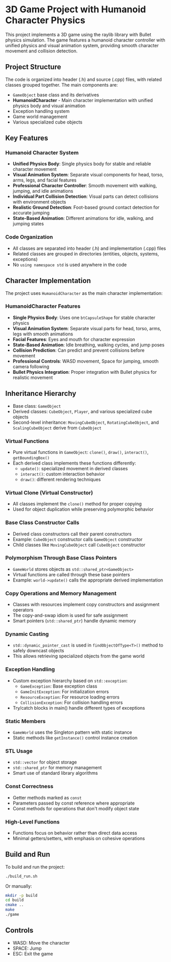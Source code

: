 # 3D Game Project with Humanoid Character Physics

This project implements a 3D game using the raylib library with Bullet physics simulation. The game features a humanoid character controller with unified physics and visual animation system, providing smooth character movement and collision detection.

## Project Structure

The code is organized into header (.h) and source (.cpp) files, with related classes grouped together. The main components are:

- `GameObject` base class and its derivatives
- **HumanoidCharacter** - Main character implementation with unified physics body and visual animation
- Exception handling system
- Game world management
- Various specialized cube objects

## Key Features

### Humanoid Character System
- **Unified Physics Body**: Single physics body for stable and reliable character movement
- **Visual Animation System**: Separate visual components for head, torso, arms, legs, and facial features
- **Professional Character Controller**: Smooth movement with walking, jumping, and idle animations
- **Individual Part Collision Detection**: Visual parts can detect collisions with environment objects
- **Realistic Ground Detection**: Foot-based ground contact detection for accurate jumping
- **State-Based Animation**: Different animations for idle, walking, and jumping states

### Code Organization
- All classes are separated into header (.h) and implementation (.cpp) files
- Related classes are grouped in directories (entities, objects, systems, exceptions)
- No `using namespace std` is used anywhere in the code

## Character Implementation

The project uses `HumanoidCharacter` as the main character implementation:

### HumanoidCharacter Features
- **Single Physics Body**: Uses one `btCapsuleShape` for stable character physics
- **Visual Animation System**: Separate visual parts for head, torso, arms, legs with smooth animations
- **Facial Features**: Eyes and mouth for character expression
- **State-Based Animation**: Idle breathing, walking cycles, and jump poses
- **Collision Prediction**: Can predict and prevent collisions before movement
- **Professional Controls**: WASD movement, Space for jumping, smooth camera following
- **Bullet Physics Integration**: Proper integration with Bullet physics for realistic movement

## Inheritance Hierarchy
- Base class: `GameObject`
- Derived classes: `CubeObject`, `Player`, and various specialized cube objects
- Second-level inheritance: `MovingCubeObject`, `RotatingCubeObject`, and `ScalingCubeObject` derive from `CubeObject`

### Virtual Functions
- Pure virtual functions in `GameObject`: `clone()`, `draw()`, `interact()`, `getBoundingBox()`
- Each derived class implements these functions differently:
  - `update()`: specialized movement in derived classes
  - `interact()`: custom interaction behavior
  - `draw()`: different rendering techniques

### Virtual Clone (Virtual Constructor)
- All classes implement the `clone()` method for proper copying
- Used for object duplication while preserving polymorphic behavior

### Base Class Constructor Calls
- Derived class constructors call their parent constructors
- Example: `CubeObject` constructor calls `GameObject` constructor
- Child classes like `MovingCubeObject` call `CubeObject` constructor

### Polymorphism Through Base Class Pointers
- `GameWorld` stores objects as `std::shared_ptr<GameObject>`
- Virtual functions are called through these base pointers
- Example: `world->update()` calls the appropriate derived implementation

### Copy Operations and Memory Management
- Classes with resources implement copy constructors and assignment operators
- The copy-and-swap idiom is used for safe assignment
- Smart pointers (`std::shared_ptr`) handle dynamic memory

### Dynamic Casting
- `std::dynamic_pointer_cast` is used in `findObjectOfType<T>()` method to safely downcast objects
- This allows retrieving specialized objects from the game world

### Exception Handling
- Custom exception hierarchy based on `std::exception`:
  - `GameException`: Base exception class
  - `GameInitException`: For initialization errors
  - `ResourceException`: For resource loading errors
  - `CollisionException`: For collision handling errors
- Try/catch blocks in main() handle different types of exceptions

### Static Members
- `GameWorld` uses the Singleton pattern with static instance
- Static methods like `getInstance()` control instance creation

### STL Usage
- `std::vector` for object storage
- `std::shared_ptr` for memory management
- Smart use of standard library algorithms

### Const Correctness
- Getter methods marked as `const`
- Parameters passed by const reference where appropriate
- Const methods for operations that don't modify object state

### High-Level Functions
- Functions focus on behavior rather than direct data access
- Minimal getters/setters, with emphasis on cohesive operations

## Build and Run

To build and run the project:

```bash
./build_run.sh
```

Or manually:

```bash
mkdir -p build
cd build
cmake ..
make
./game
```

## Controls
- WASD: Move the character
- SPACE: Jump
- ESC: Exit the game